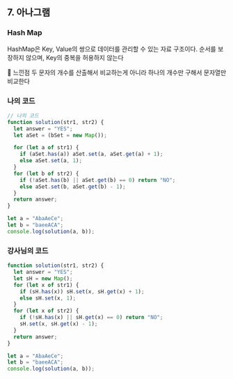 ## 7. 아나그램

### Hash Map

HashMap은 Key, Value의 쌍으로 데이터를 관리할 수 있는 자료 구조이다. 순서를 보장하지 않으며, Key의 중복을 허용하지 않는다

📌 느낀점
두 문자의 개수를 산출해서 비교하는게 아니라 하나의 개수만 구해서 문자열만 비교한다

### 나의 코드

```js
// 나의 코드
function solution(str1, str2) {
  let answer = "YES";
  let aSet = (bSet = new Map());

  for (let a of str1) {
    if (aSet.has(a)) aSet.set(a, aSet.get(a) + 1);
    else aSet.set(a, 1);
  }
  for (let b of str2) {
    if (!aSet.has(b) || aSet.get(b) == 0) return "NO";
    else aSet.set(b, aSet.get(b) - 1);
  }
  return answer;
}

let a = "AbaAeCe";
let b = "baeeACA";
console.log(solution(a, b));
```

### 강사님의 코드

```js
function solution(str1, str2) {
  let answer = "YES";
  let sH = new Map();
  for (let x of str1) {
    if (sH.has(x)) sH.set(x, sH.get(x) + 1);
    else sH.set(x, 1);
  }
  for (let x of str2) {
    if (!sH.has(x) || sH.get(x) == 0) return "NO";
    sH.set(x, sH.get(x) - 1);
  }
  return answer;
}

let a = "AbaAeCe";
let b = "baeeACA";
console.log(solution(a, b));
```
